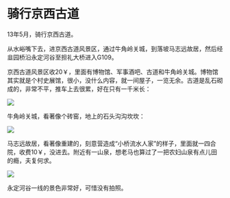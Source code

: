 # 骑行京西古道

13年5月，骑行京西古道。

从水峪嘴下去，进京西古道风景区，通过牛角岭关城，到落坡马志远故居，然后经韭园桥沿永定河谷至担礼大桥进入G109。

京西古道风景区收20￥，里面有博物馆、军事酒吧、古道和牛角岭关城。博物馆其实就是个村史展馆，很小，没什么内容，就一间屋子，一览无余。古道是乱石砌成的，非常不平，推车上去很累，好在只有一千米长：

![](http://pic.yupoo.com/leninlee/CS026ew0/medium.jpg)

牛角岭关城，看著像个砖窑，地上的石头沟沟坎坎：

![](http://pic.yupoo.com/leninlee/CS024QNx/medium.jpg)

马志远故居，看著像重建的，刻意营造成“小桥流水人家”的样子，里面就一四合院，收费10￥，没进去。附近有一山泉，想老马也算过了一把农妇山泉有点儿田的瘾，夫复何求。

![](http://pic.yupoo.com/leninlee/CS024f86/medium.jpg)

永定河谷一线的景色非常好，可惜没有拍照。

